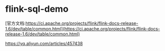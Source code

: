 # flink-sql-demo

[官方文档:https://ci.apache.org/projects/flink/flink-docs-release-1.6/dev/table/common.html](https://ci.apache.org/projects/flink/flink-docs-release-1.6/dev/table/common.html)


https://yq.aliyun.com/articles/457438